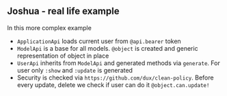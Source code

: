 ## Joshua - real life example

In this more complex example

* `ApplicationApi` loads current user from `@api.bearer` token
* `ModelApi` is a base for all models. `@object` is created and generic representation of object in place
* `UserApi` inherits from `ModelApi` and generated methods via `generate`. For user only `:show` and `:update` is generated
* Security is checked via `https://github.com/dux/clean-policy`. Before every update, delete we check if user can do it `@object.can.update!`